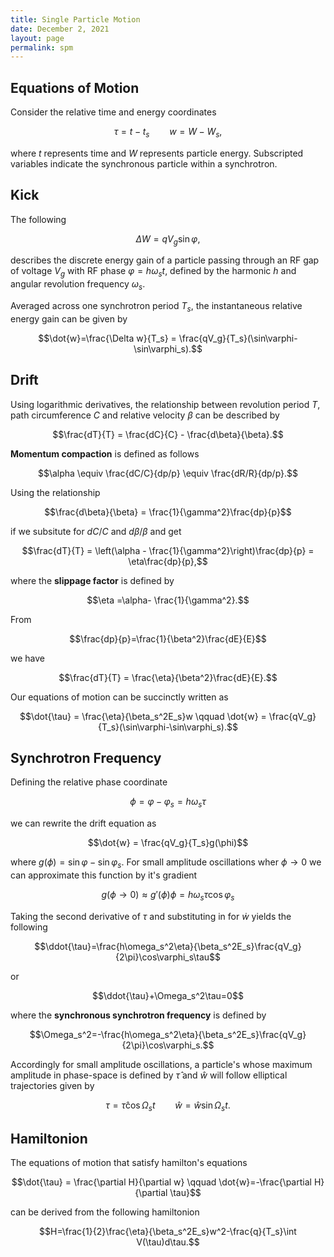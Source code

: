 ```yaml
---
title: Single Particle Motion
date: December 2, 2021
layout: page
permalink: spm
---
```


## Equations of Motion

Consider the relative time and energy coordinates

$$\tau = t-t_s\qquad w=W-W_s,$$

where $t$ represents time and $W$ represents particle energy. Subscripted variables indicate the synchronous particle within a synchrotron.

## Kick


The following 

$$\Delta W = qV_g\sin\varphi,$$

describes the discrete energy gain of a particle passing through an RF gap of voltage $V_g$ with RF phase $\varphi=h\omega_st$, defined by the harmonic $h$ and angular revolution frequency $\omega_s$.

Averaged across one synchrotron period $T_s$, the instantaneous relative energy gain can be given by

$$\dot{w}=\frac{\Delta w}{T_s} = \frac{qV_g}{T_s}(\sin\varphi-\sin\varphi_s).$$

## Drift

Using logarithmic derivatives, the relationship between revolution period $T$, path circumference $C$ and relative velocity $\beta$ can be described by

$$\frac{dT}{T} = \frac{dC}{C} - \frac{d\beta}{\beta}.$$

__Momentum compaction__ is defined as follows

$$\alpha \equiv \frac{dC/C}{dp/p} \equiv \frac{dR/R}{dp/p}.$$

Using the relationship

$$\frac{d\beta}{\beta} = \frac{1}{\gamma^2}\frac{dp}{p}$$

if we subsitute for $dC/C$ and $d\beta/\beta$ and get

$$\frac{dT}{T} = \left(\alpha - \frac{1}{\gamma^2}\right)\frac{dp}{p} = \eta\frac{dp}{p},$$

where the __slippage factor__ is defined by

$$\eta =\alpha- \frac{1}{\gamma^2}.$$

From

$$\frac{dp}{p}=\frac{1}{\beta^2}\frac{dE}{E}$$

we have

$$\frac{dT}{T} = \frac{\eta}{\beta^2}\frac{dE}{E}.$$

Our equations of motion can be succinctly written as

$$\dot{\tau} = \frac{\eta}{\beta_s^2E_s}w \qquad \dot{w} = \frac{qV_g}{T_s}(\sin\varphi-\sin\varphi_s).$$

## Synchrotron Frequency

Defining the relative phase coordinate

$$\phi = \varphi - \varphi_s=h\omega_s\tau$$

we can rewrite the drift equation as

$$\dot{w} = \frac{qV_g}{T_s}g(\phi)$$

where $g(\phi) = \sin\varphi-\sin\varphi_s$. For small amplitude oscillations wher $\phi\to0$ we can approximate this function by it's gradient

$$g(\phi\to0) \approx g'(\phi)\phi = h\omega_s\tau\cos\varphi_s$$

Taking the second derivative of $\tau$ and substituting in for $\dot{w}$ yields the following 

$$\ddot{\tau}=\frac{h\omega_s^2\eta}{\beta_s^2E_s}\frac{qV_g}{2\pi}\cos\varphi_s\tau$$

or

$$\ddot{\tau}+\Omega_s^2\tau=0$$

where the __synchronous synchrotron frequency__ is defined by

$$\Omega_s^2=-\frac{h\omega_s^2\eta}{\beta_s^2E_s}\frac{qV_g}{2\pi}\cos\varphi_s.$$

Accordingly for small amplitude oscillations, a particle's whose maximum amplitude in phase-space is defined by $\hat{\tau}$ and $\hat{w}$ will follow elliptical trajectories given by

$$\tau=\hat{\tau}\cos\Omega_st \qquad \hat{w} = \hat{w} \sin\Omega_st.$$

## Hamiltonion

The equations of motion that satisfy hamilton's equations

$$\dot{\tau} = \frac{\partial H}{\partial w} \qquad \dot{w}=-\frac{\partial H}{\partial \tau}$$

can be derived from the following hamiltonion

$$H=\frac{1}{2}\frac{\eta}{\beta_s^2E_s}w^2-\frac{q}{T_s}\int V(\tau)d\tau.$$